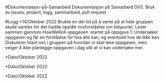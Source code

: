 #Dokumentasjon-på-Samarbeid
Dokumentasjon på Samarbeid
DVS. Bruk av issues, project, logg, sammarbeid, pull request



#Logg
*14/Oktober 2022
Brukte en del tid på å vente på at hele gruppen skulle samles for det hadde opstått misforståelse om tidspunkt.
Leser sammen gjennom HowWeRoll-oppgaven.
startet på oppgave 1:
Undersøker oppgaven og får en forståelse for hva alle kan, og eventuelt hva de ikke kan.
Diskuterer blant oss i gruppen på hvordan vi skal løse oppgaven, men velger å ikke planlegge oppgaven i dag slik at vi kan undersøke mer.

*Dato/Oktober 2022




*Dato/Oktober 2022




*Dato/Oktober 2022

